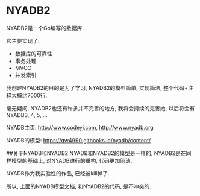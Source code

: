 # NYADB2
NYADB2是一个Go编写的数据库. 

它主要实现了: 
+ 数据库的可靠性 
+ 事务处理 
+ MVCC 
+ 并发索引

我创建NYADB2的目的是为了学习, NYADB2的模型简单, 实现简洁, 整个代码+注释大概约7000行.

毫无疑问, NYADB2也还有许多并不完善的地方, 我将会持续的完善她, 以后将会有NYADB3, 4, 5, ...

NYADB主页: http://www.codeyj.com, http://www.nyadb.org

NYADB的模型: https://qw4990.gitbooks.io/nyadb/content/

##关于NYADB和NYADB2
NYADB和NYADB2的模型是一样的, NYADB2是在同样模型的基础上, 对NYADB进行的重构, 代码更加简洁.

NYADB作为我实验性的作品, 已经被kill掉了.

所以, 上面的NYADB模型文档, 和NYADB2的代码, 是不冲突的.
